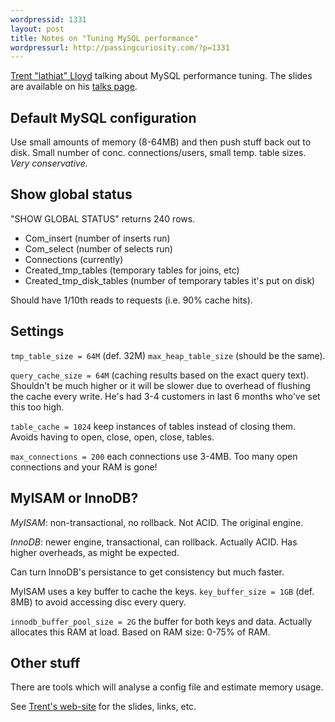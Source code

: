 ```yaml
---
wordpressid: 1331
layout: post
title: Notes on "Tuning MySQL performance"
wordpressurl: http://passingcuriosity.com/?p=1331
---
```


[Trent "lathiat" Lloyd](http://lathiat.net/) talking about MySQL performance tuning. The slides are available on his [talks page](http://lathiat.net/talks).

<!--more-->

Default MySQL configuration
-------------------------------------

Use small amounts of memory (8-64MB) and then push stuff back out to disk. Small number of conc. connections/users, small temp. table sizes. *Very conservative.*

Show global status
-------------------------

"SHOW GLOBAL STATUS" returns 240 rows. 

* Com_insert (number of inserts run)
* Com_select (number of selects run)
* Connections (currently)
* Created_tmp_tables (temporary tables for joins, etc)
* Created_tmp_disk_tables (number of temporary tables it's put on disk)

Should have 1/10th reads to requests (i.e. 90% cache hits).

Settings
----------

`tmp_table_size = 64M` (def. 32M) `max_heap_table_size` (should be the same). 

`query_cache_size = 64M` (caching results based on the exact query text). Shouldn't be much higher or it will be slower due to overhead of flushing the cache every write. He's had 3-4 customers in last 6 months who've set this too high.

`table_cache = 1024` keep instances of tables instead of closing them. Avoids having to open, close, open, close, tables.

`max_connections = 200` each connections use 3-4MB. Too many open connections and your RAM is gone!

MyISAM or InnoDB?
--------------------------

*MyISAM*: non-transactional, no rollback. Not ACID. The original engine.

*InnoDB*: newer engine, transactional, can rollback. Actually ACID. Has higher overheads, as might be expected.

Can turn InnoDB's persistance to get consistency but much faster.

MyISAM uses a key buffer to cache the keys. `key_buffer_size = 1GB` (def. 8MB) to avoid accessing disc every query.

`innodb_buffer_pool_size = 2G` the buffer for both keys and data. Actually allocates this RAM at load. Based on RAM size: 0-75% of RAM.

Other stuff
--------------

There are tools which will analyse a config file and estimate memory usage.

See [Trent's web-site](http://lathiat.net/) for the slides, links, etc.
